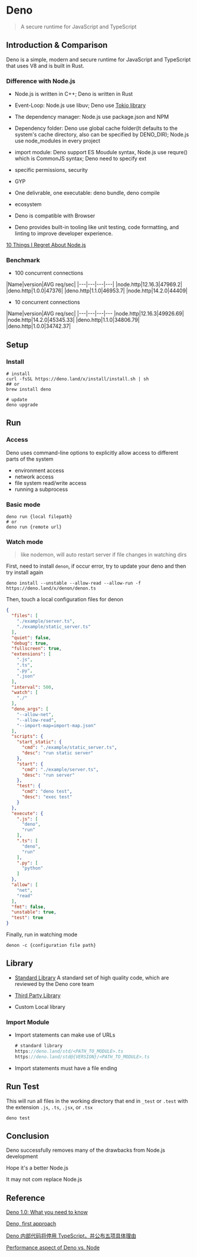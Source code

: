 # Deno

> A secure runtime for JavaScript and TypeScript

## Introduction & Comparison

Deno is a simple, modern and secure runtime for JavaScript and TypeScript that uses V8 and is built in Rust.

### Difference with Node.js

* Node.js is written in C++; Deno is written in Rust

* Event-Loop: Node.js use libuv; Deno use [Tokio library](https://github.com/tokio-rs/tokio)

* The dependency manager: Node.js use package.json and NPM

* Dependency folder: Deno use global cache folder(It defaults to the system's cache directory, also can be specified by DENO_DIR); Node.js use node_modules in every project

* import module: Deno support ES Moudule syntax, Node.js use requre() which is CommonJS syntax; Deno need to specify ext

* specific permissions, security

* GYP

* One delivrable, one executable: deno bundle, deno compile

* ecosystem

* Deno is compatible with Browser

* Deno provides built-in tooling like unit testing, code formatting, and linting to improve developer experience.

[10 Things I Regret About Node.js](https://www.youtube.com/watch?v=M3BM9TB-8yA)

### Benchmark

* 100 concurrent connections

|Name|version|AVG req/sec|
|---|---|---|---|
|node.http|12.16.3|47969.2|
|deno.http|1.0.0|47376|
|deno.http|1.1.0|46953.7|
|node.http|14.2.0|44409|

* 10 concurrent connections

|Name|version|AVG req/sec|
|---|---|---|---
|node.http|12.16.3|49926.69|
|node.http|14.2.0|45345.33|
|deno.http|1.1.0|34806.79|
|deno.http|1.0.0|34742.37|

## Setup

### Install

```shell
# install
curl -fsSL https://deno.land/x/install/install.sh | sh
## or
brew install deno

# update
deno upgrade
```

## Run

### Access

Deno uses command-line options to explicitly allow access to different parts of the system

* environment access
* network access
* file system read/write access
* running a subprocess

### Basic mode

```shell
deno run {local filepath}
# or
deno run {remote url}
```

### Watch mode

> like nodemon, will auto restart server if file changes in watching dirs

First, need to install `denon`, if occur error, try to update your deno and then try install again

```shell
deno install --unstable --allow-read --allow-run -f https://deno.land/x/denon/denon.ts
```

Then, touch a local configuration files for denon

```json
{
  "files": [
    "./example/server.ts",
    "./example/static_server.ts"
  ],
  "quiet": false,
  "debug": true,
  "fullscreen": true,
  "extensions": [
    ".js",
    ".ts",
    ".py",
    ".json"
  ],
  "interval": 500,
  "watch": [
    "./"
  ],
  "deno_args": [
    "--allow-net",
    "--allow-read",
    "--import-map=import-map.json"
  ],
  "scripts": {
    "start_static": {
      "cmd": "./example/static_server.ts",
      "desc": "run static server"
    },
    "start": {
      "cmd": "./example/server.ts",
      "desc": "run server"
    },
    "test": {
      "cmd": "deno test",
      "desc": "exec test"
    }
  },
  "execute": {
    ".js": [
      "deno",
      "run"
    ],
    ".ts": [
      "deno",
      "run"
    ],
    ".py": [
      "python"
    ]
  },
  "allow": [
    "net",
    "read"
  ],
  "fmt": false,
  "unstable": true,
  "test": true
}
```

Finally, run in watching mode

```shell
denon -c {configuration file path}
```

## Library

* [Standard Library](https://github.com/denoland/deno/tree/master/std)
A standard set of high quality code, which are reviewed by the Deno core team

* [Third Party Library](https://deno.land/x#info)

* Custom Local library

### Import Module

* Import statements can make use of URLs

  ```typescript
  # standard library
  https://deno.land/std/<PATH_TO_MODULE>.ts
  https://deno.land/std@{VERSION}/<PATH_TO_MODULE>.ts
  ```

* Import statements must have a file ending

## Run Test

This will run all files in the working directory that end in `_test` or `.test` with the extension `.js`, `.ts`, `.jsx`, or `.tsx`

```shell
deno test
```

## Conclusion

Deno successfully removes many of the drawbacks from Node.js development

Hope it's a better Node.js

It may not com replace Node.js

## Reference

[Deno 1.0: What you need to know](https://blog.logrocket.com/deno-1-0-what-you-need-to-know/)

[Deno, first approach](https://dev.to/lsagetlethias/deno-first-approach-4d0)

[Deno 内部代码将停用 TypeScript，并公布五项具体理由](https://www.infoq.cn/article/U72qTZtGaZTTFAzZiHbZ)

[Performance aspect of Deno vs. Node](https://dev.to/gjuoun/perfomance-aspect-of-deno-vs-node-js-4dke)
